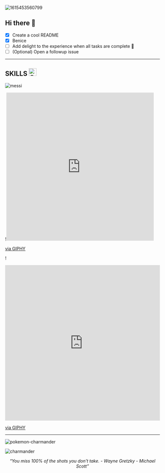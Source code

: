 ![1615453560799](https://github.com/guirey/guirey/assets/101655014/8aafb76b-ec96-488a-9f53-85a2bed98389)

## Hi there 👋

<!--
**guirey/guirey** is a ✨ _special_ ✨ repository because its `README.md` (this file) appears on your GitHub profile.

Here are some ideas to get you started:

- 🔭 I’m currently working on ...
- 🌱 I’m currently learning ...
- 👯 I’m looking to collaborate on ...
- 🤔 I’m looking for help with ...
- 💬 Ask me about ...
- 📫 How to reach me: ...
- 😄 Pronouns: ...
- ⚡ Fun fact: ...

This site was built using [GitHub Pages](https://pages.github.com/).
-->
- [x] Create a cool README
- [x] Benice
- [ ] Add delight to the experience when all tasks are complete :tada:
- [ ] \(Optional) Open a followup issue
<hr/>

## SKILLS <img src="https://giphy.com/stickers/jakeygif-messi-lionel-leo-W2tTsXj3xSecCZweVq.gif" alt="Cute Charmander" width="25" height="25"/>

![messi](https://github.com/guirey/guirey/assets/101655014/b7d0f259-e749-4817-b89d-b2e8a7c7c7e8)

!<iframe src="https://giphy.com/embed/W2tTsXj3xSecCZweVq" width="480" height="480" frameBorder="0" class="giphy-embed" allowFullScreen></iframe><p><a href="https://giphy.com/stickers/jakeygif-messi-lionel-leo-W2tTsXj3xSecCZweVq">via GIPHY</a></p>

!<div style="width:100%;height:0;padding-bottom:100%;position:relative;"><iframe src="https://giphy.com/embed/W2tTsXj3xSecCZweVq" width="100%" height="100%" style="position:absolute" frameBorder="0" class="giphy-embed" allowFullScreen></iframe></div><p><a href="https://giphy.com/stickers/jakeygif-messi-lionel-leo-W2tTsXj3xSecCZweVq">via GIPHY</a></p>

<hr/>

![pokemon-charmander](https://github.com/guirey/guirey/assets/101655014/95dc7bba-1a41-45f4-abe3-91219821e7dc)


![charmander](https://github.com/guirey/guirey/assets/101655014/2258eef2-9e35-45f3-9f58-13651c128bbe)

<p align="center">
<i>“You miss 100% of the shots you don't take. - Wayne Gretzky - Michael Scott”</i>
</p>
